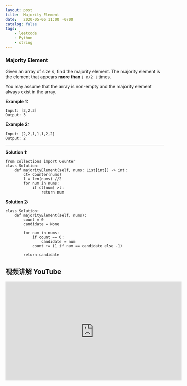 ```yaml
---
layout: post
title:  Majority Element
date:   2020-05-06 11:00 -0700
catalog: false
tags:
    - leetcode
    - Python
    - string
---
```


### Majority Element ###

Given an array of size *n*, find the majority element. The majority element is the element that appears **more than** `⌊ n/2 ⌋` times.

You may assume that the array is non-empty and the majority element always exist in the array.

**Example 1:**

```
Input: [3,2,3]
Output: 3
```

**Example 2:**

```
Input: [2,2,1,1,1,2,2]
Output: 2
```

------

**Solution 1:**

```
from collections import Counter
class Solution:
    def majorityElement(self, nums: List[int]) -> int:
        ct= Counter(nums)
        l = len(nums) //2
        for num in nums:
            if ct[num] >l:
                return num
```

**Solution 2:**
```
class Solution:
    def majorityElement(self, nums):
        count = 0
        candidate = None

        for num in nums:
            if count == 0:
                candidate = num
            count += (1 if num == candidate else -1)

        return candidate

```

## 视频讲解 YouTube

<iframe width="560" height="315" src="https://www.youtube.com/embed/MGJkXgQri8k" frameborder="0" allow="accelerometer; autoplay; encrypted-media; gyroscope; picture-in-picture" allowfullscreen></iframe>

